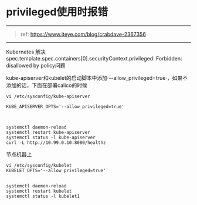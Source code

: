 
# privileged使用时报错

---
> ref: https://www.iteye.com/blog/crabdave-2367356
---

Kubernetes 解决spec.template.spec.containers[0].securityContext.privileged: Forbidden: disallowed by policy问题


kube-apiserver和kubelet的启动脚本中添加·--allow_privileged=true·，如果不添加的话，下面在部署calico的时候

 
```
vi /etc/sysconfig/kube-apiserver

KUBE_APISERVER_OPTS='--allow_privileged=true'



systemctl daemon-reload
systemctl restart kube-apiserver
systemctl status -l kube-apiserver
curl -L http://10.99.0.10:8080/healthz
```
 

节点机器上
```
vi /etc/sysconfig/kubelet
KUBELET_OPTS='--allow_privileged=true'


systemctl daemon-reload
systemctl restart kubelet
systemctl status -l kubelet1
```
